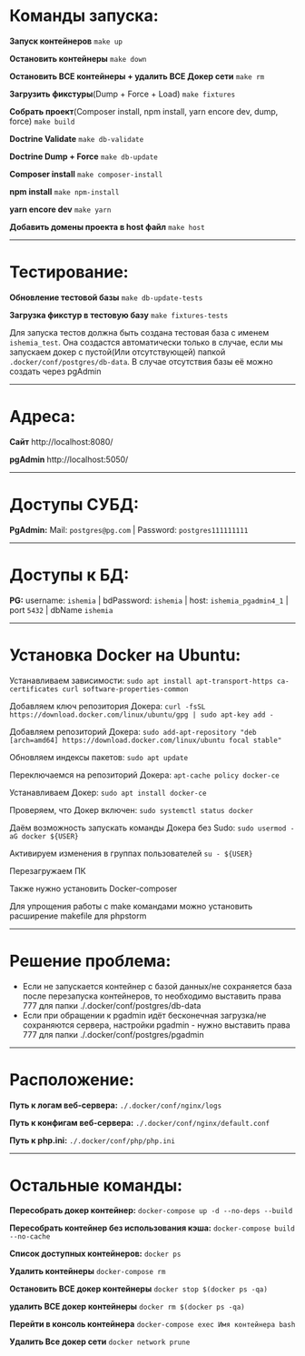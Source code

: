 # **Команды запуска:**

**Запуск контейнеров**
`make up`

**Остановить контейнеры**
`make down`

**Остановить ВСЕ контейнеры + удалить ВСЕ Докер сети**
`make rm`

**Загрузить фикстуры**(Dump + Force + Load)
`make fixtures`

**Собрать проект**(Composer install, npm install, yarn encore dev, dump, force)
`make build`

**Doctrine Validate**
`make db-validate`

**Doctrine Dump + Force**
`make db-update`

**Composer install**
`make composer-install`

**npm install**
`make npm-install`

**yarn encore dev**
`make yarn`

**Добавить домены проекта в host файл**
`make host`

------------------
# **Тестирование:**

**Обновление тестовой базы**
`make db-update-tests`

**Загрузка фикстур в тестовую базу**
`make fixtures-tests`

Для запуска тестов должна быть создана тестовая база с именем `ishemia_test`. Она создастся автоматически только в случае, если мы запускаем докер с пустой(Или отсутствующей) папкой `.docker/conf/postgres/db-data`. В случае отсутствия базы её можно создать через pgAdmin

---
# **Адреса:**

**Сайт** http://localhost:8080/

**pgAdmin** http://localhost:5050/

---
# **Доступы СУБД:**

**PgAdmin:** Mail: `postgres@pg.com` | Password: `postgres111111111`

---
# **Доступы к БД:**

**PG:** username: `ishemia` | bdPassword: `ishemia` | host: `ishemia_pgadmin4_1` | port `5432` | dbName `ishemia`

---

# **Установка Docker на Ubuntu:**

Устанавливаем зависимости: `sudo apt install apt-transport-https ca-certificates curl software-properties-common`

Добавляем ключ репозитория Докера: `curl -fsSL https://download.docker.com/linux/ubuntu/gpg | sudo apt-key add -`

Добавляем репозиторий Докера: `sudo add-apt-repository "deb [arch=amd64] https://download.docker.com/linux/ubuntu focal stable"`

Обновляем индексы пакетов: `sudo apt update`

Переключаемся на репозиторий Докера: `apt-cache policy docker-ce`

Устанавливаем Докер: `sudo apt install docker-ce`

Проверяем, что Докер включен: `sudo systemctl status docker`

Даём возможность запускать команды Докера без Sudo: `sudo usermod -aG docker ${USER}`

Активируем изменения в группах пользователей `su - ${USER}`

Перезагружаем ПК

Также нужно установить Docker-composer 

Для упрощения работы с make командами можно установить расширение makefile для phpstorm

---

# **Решение проблема:**

- Если не запускается контейнер с базой данных/не сохраняется база после перезапуска контейнеров, то необходимо выставить права 777 для папки ./.docker/conf/postgres/db-data
- Если при обращении к pgadmin идёт бесконечная загрузка/не сохраняются сервера, настройки pgadmin - нужно выставить права 777 для папки ./.docker/conf/postgres/pgadmin

-----
# **Расположение:**

**Путь к логам веб-сервера:** `./.docker/conf/nginx/logs`

**Путь к конфигам веб-сервера:** `./.docker/conf/nginx/default.conf`

**Путь к php.ini:** `./.docker/conf/php/php.ini`

---

# **Остальные команды:**

**Пересобрать докер контейнер:** `docker-compose up -d --no-deps --build`

**Пересобрать контейнер без использования кэша:**
`docker-compose build --no-cache`

**Список доступных контейнеров:**
`docker ps`

**Удалить контейнеры**
`docker-compose rm`

**Остановить ВСЕ докер контейнеры**
`docker stop $(docker ps -qa)`

**удалить ВСЕ докер контейнеры**
`docker rm $(docker ps -qa)`

**Перейти в консоль контейнера**
`docker-compose exec Имя контейнера bash`

**Удалить Все докер сети**
`docker network prune`